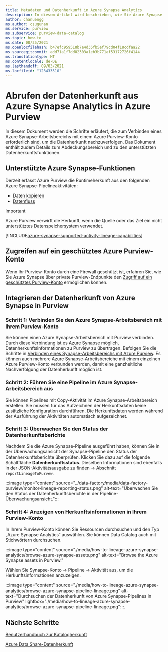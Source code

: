 ```yaml
---
title: Metadaten und Datenherkunft in Azure Synapse Analytics
description: In diesem Artikel wird beschrieben, wie Sie Azure Synapse Analytics und Azure Purview verbinden, um die Datenherkunft nachzuverfolgen.
author: chanuengg
ms.author: csugunan
ms.service: purview
ms.subservice: purview-data-catalog
ms.topic: how-to
ms.date: 08/25/2021
ms.openlocfilehash: b47efc959518b7a4d35fb5ef79cd04f18cdfaa22
ms.sourcegitcommit: add71a1f7dd82303a1eb3b771af53172726f4144
ms.translationtype: HT
ms.contentlocale: de-DE
ms.lasthandoff: 09/03/2021
ms.locfileid: "123433510"
---
```

# <a name="how-to-get-lineage-from-azure-synapse-analytics-into-azure-purview"></a>Abrufen der Datenherkunft aus Azure Synapse Analytics in Azure Purview

In diesem Dokument werden die Schritte erläutert, die zum Verbinden eines Azure Synapse-Arbeitsbereichs mit einem Azure Purview-Konto erforderlich sind, um die Datenherkunft nachzuverfolgen. Das Dokument enthält zudem Details zum Abdeckungsbereich und zu den unterstützten Datenherkunftsfunktionen.

## <a name="supported-azure-synapse-capabilities"></a>Unterstützte Azure Synapse-Funktionen

Derzeit erfasst Azure Purview die Runtimeherkunft aus den folgenden Azure Synapse-Pipelineaktivitäten:

- [Daten kopieren](../data-factory/copy-activity-overview.md?context=/azure/synapse-analytics/context/context)
- [Datenfluss](../data-factory/concepts-data-flow-overview.md?context=/azure/synapse-analytics/context/context)

> [!IMPORTANT]
> Azure Purview verwirft die Herkunft, wenn die Quelle oder das Ziel ein nicht unterstütztes Datenspeichersystem verwendet.

[!INCLUDE[azure-synapse-supported-activity-lineage-capabilities](includes/data-factory-common-supported-capabilities.md)]

## <a name="access-secured-azure-purview-account"></a>Zugreifen auf ein geschütztes Azure Purview-Konto
      
Wenn Ihr Purview-Konto durch eine Firewall geschützt ist, erfahren Sie, wie Sie Azure Synapse über private Purview-Endpunkte den [Zugriff auf ein geschütztes Purview-Konto](../synapse-analytics/catalog-and-governance/how-to-access-secured-purview-account.md) ermöglichen können.

## <a name="bring-azure-synapse-lineage-into-purview"></a>Integrieren der Datenherkunft von Azure Synapse in Purview

### <a name="step-1-connect-azure-synapse-workspace-to-your-purview-account"></a>Schritt 1: Verbinden Sie den Azure Synapse-Arbeitsbereich mit Ihrem Purview-Konto

Sie können einen Azure Synapse-Arbeitsbereich mit Purview verbinden. Durch diese Verbindung ist es Azure Synapse möglich, Datenherkunftsinformationen zu Purview zu übertragen. Befolgen Sie die Schritte in [Verbinden eines Synapse-Arbeitsbereichs mit Azure Purview](../synapse-analytics/catalog-and-governance/quickstart-connect-azure-purview.md). Es können auch mehrere Azure Synapse-Arbeitsbereiche mit einem einzelnen Azure Purview-Konto verbunden werden, damit eine ganzheitliche Nachverfolgung der Datenherkunft möglich ist.

### <a name="step-2-run-pipeline-in-azure-synapse-workspace"></a>Schritt 2: Führen Sie eine Pipeline im Azure Synapse-Arbeitsbereich aus

Sie können Pipelines mit Copy-Aktivität im Azure Synapse-Arbeitsbereich erstellen. Sie müssen für das Aufzeichnen der Herkunftsdaten keine zusätzliche Konfiguration durchführen. Die Herkunftsdaten werden während der Ausführung der Aktivitäten automatisch aufgezeichnet.

### <a name="step-3-monitor-lineage-reporting-status"></a>Schritt 3: Überwachen Sie den Status der Datenherkunftsberichte

Nachdem Sie die Azure Synapse-Pipeline ausgeführt haben, können Sie in der Überwachungsansicht der Synapse-Pipeline den Status der Datenherkunftsberichte überprüfen. Klicken Sie dazu auf die folgende Schaltfläche **Datenherkunftsstatus**. Dieselben Informationen sind ebenfalls in der JSON-Aktivitätsausgabe zu finden -> Abschnitt `reportLineageToPurvew`.

:::image type="content" source="../data-factory/media/data-factory-purview/monitor-lineage-reporting-status.png" alt-text="Überwachen Sie den Status der Datenherkunftsberichte in der Pipeline-Überwachungsansicht.":::

### <a name="step-4-view-lineage-information-in-your-purview-account"></a>Schritt 4: Anzeigen von Herkunftsinformationen in Ihrem Purview-Konto

In Ihrem Purview-Konto können Sie Ressourcen durchsuchen und den Typ „Azure Synapse Analytics“ auswählen. Sie können Data Catalog auch mit Stichwörtern durchsuchen.

:::image type="content" source="./media/how-to-lineage-azure-synapse-analytics/browse-azure-synapse-assets.png" alt-text="Browse the Azure Synapse assets in Purview."

Wählen Sie Synapse-Konto -> Pipeline -> Aktivität aus, um die Herkunftsinformationen anzuzeigen.

:::image type="content" source="./media/how-to-lineage-azure-synapse-analytics/browse-azure-synapse-pipeline-lineage.png" alt-text="Durchsuchen der Datenherkunft von Azure Synapse-Pipelines in Purview" lightbox="./media/how-to-lineage-azure-synapse-analytics/browse-azure-synapse-pipeline-lineage.png":::.

## <a name="next-steps"></a>Nächste Schritte

[Benutzerhandbuch zur Katalogherkunft](catalog-lineage-user-guide.md)

[Azure Data Share-Datenherkunft](how-to-link-azure-data-share.md)
